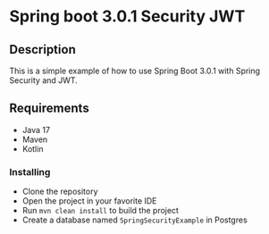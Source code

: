 # Spring boot 3.0.1 Security JWT

## Description
This is a simple example of how to use Spring Boot 3.0.1 with Spring Security and JWT.

## Requirements

* Java 17
* Maven
* Kotlin

### Installing

* Clone the repository
* Open the project in your favorite IDE
* Run `mvn clean install` to build the project
* Create a database named `SpringSecurityExample` in Postgres